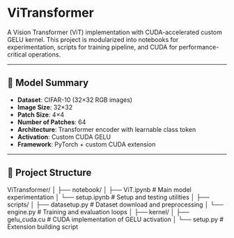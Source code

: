 # ViTransformer

A Vision Transformer (ViT) implementation with CUDA-accelerated custom GELU kernel. This project is modularized into notebooks for experimentation, scripts for training pipeline, and CUDA for performance-critical operations.

---

## 🧠 Model Summary

- **Dataset**: CIFAR-10 (32×32 RGB images)
- **Image Size**: 32×32
- **Patch Size**: 4×4
- **Number of Patches**: 64
- **Architecture**: Transformer encoder with learnable class token
- **Activation**: Custom CUDA GELU
- **Framework**: PyTorch + custom CUDA extension
  
---

## 📁 Project Structure

ViTransformer/
│
├── notebook/
│ ├── ViT.ipynb # Main model experimentation
│ └── setup.ipynb # Setup and testing utilities
│
├── scripts/
│ ├── datasetup.py # Dataset download and preprocessing
│ └── engine.py # Training and evaluation loops
│
├── kernel/
│ ├── gelu_cuda.cu # CUDA implementation of GELU activation
│ └── setup.py # Extension building script

